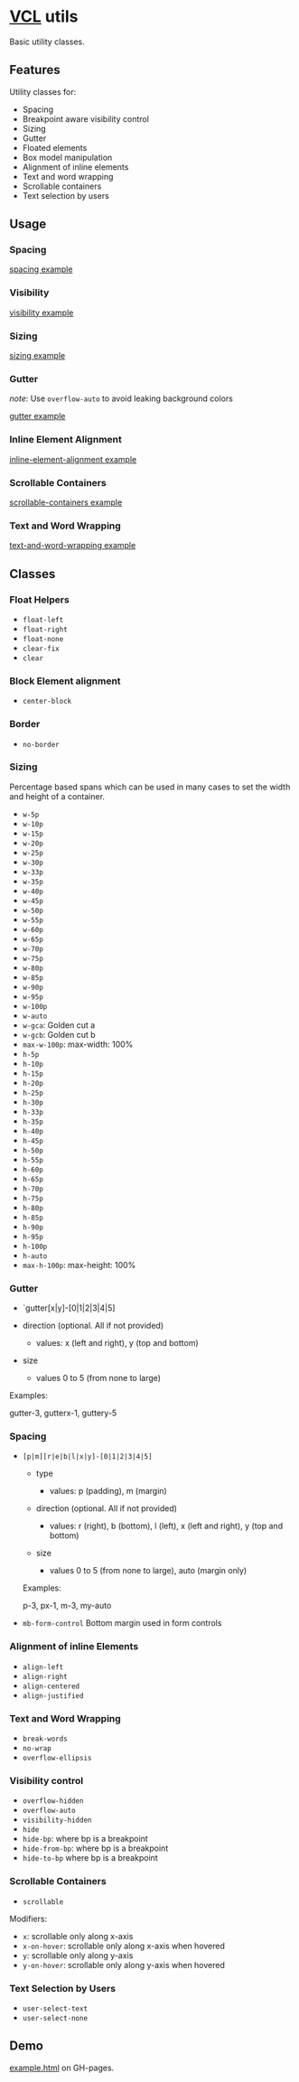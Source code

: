 # [VCL](https://vcl.github.io/) utils

Basic utility classes.

## Features

Utility classes for:

- Spacing
- Breakpoint aware visibility control
- Sizing
- Gutter
- Floated elements
- Box model manipulation
- Alignment of inline elements
- Text and word wrapping
- Scrollable containers
- Text selection by users

## Usage

### Spacing

[spacing example](/demo/example-spacing.html)

### Visibility

[visibility example](/demo/example-visibility.html)

### Sizing

[sizing example](/demo/example-sizing.html)

### Gutter

*note*: Use `overflow-auto` to avoid leaking background colors

[gutter example](/demo/example-gutter.html)

### Inline Element Alignment

[inline-element-alignment example](/demo/example-inline-element-alignment.html)

### Scrollable Containers

[scrollable-containers example](/demo/example-scrollable-containers.html)

### Text and Word Wrapping

[text-and-word-wrapping example](/demo/example-text-and-word-wrapping.html)

## Classes

### Float Helpers

- `float-left`
- `float-right`
- `float-none`
- `clear-fix`
- `clear`

### Block Element alignment

- `center-block`

### Border

- `no-border`

### Sizing

Percentage based spans which can be used in many cases to set the
width and height of a container.

- `w-5p`
- `w-10p`
- `w-15p`
- `w-20p`
- `w-25p`
- `w-30p`
- `w-33p`
- `w-35p`
- `w-40p`
- `w-45p`
- `w-50p`
- `w-55p`
- `w-60p`
- `w-65p`
- `w-70p`
- `w-75p`
- `w-80p`
- `w-85p`
- `w-90p`
- `w-95p`
- `w-100p`
- `w-auto`
- `w-gca`: Golden cut a
- `w-gcb`: Golden cut b
- `max-w-100p`: max-width: 100%
- `h-5p`
- `h-10p`
- `h-15p`
- `h-20p`
- `h-25p`
- `h-30p`
- `h-33p`
- `h-35p`
- `h-40p`
- `h-45p`
- `h-50p`
- `h-55p`
- `h-60p`
- `h-65p`
- `h-70p`
- `h-75p`
- `h-80p`
- `h-85p`
- `h-90p`
- `h-95p`
- `h-100p`
- `h-auto`
- `max-h-100p`: max-height: 100%

### Gutter

- `gutter[x|y]-[0|1|2|3|4|5]

- direction (optional. All if not provided)
  - values:
      x (left and right), y (top and bottom)
- size
  - values 0 to 5 (from none to large)

Examples:

gutter-3, gutterx-1, guttery-5

### Spacing

- `[p|m][r|e|b|l|x|y]-[0|1|2|3|4|5]`

  - type
    - values: p (padding), m (margin)

  - direction (optional. All if not provided)
    - values:
        r (right), b (bottom), l (left), x (left and right), y (top and bottom)

  - size
    - values 0 to 5 (from none to large), auto (margin only)

  Examples:

  p-3, px-1, m-3, my-auto

- `mb-form-control` Bottom margin used in form controls

### Alignment of inline Elements

- `align-left`
- `align-right`
- `align-centered`
- `align-justified`

### Text and Word Wrapping

- `break-words`
- `no-wrap`
- `overflow-ellipsis`

### Visibility control

- `overflow-hidden`
- `overflow-auto`
- `visibility-hidden`
- `hide`
- `hide-bp`: where bp is a breakpoint
- `hide-from-bp`: where bp is a breakpoint
- `hide-to-bp` where bp is a breakpoint

### Scrollable Containers

- `scrollable`

Modifiers:

- `x`: scrollable only along x-axis
- `x-on-hover`: scrollable only along x-axis when hovered
- `y`: scrollable only along y-axis
- `y-on-hover`: scrollable only along y-axis when hovered

### Text Selection by Users

- `user-select-text`
- `user-select-none`

## Demo

[example.html](/demo/example.html) on GH-pages.
